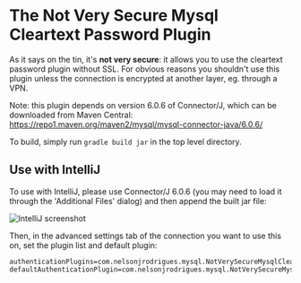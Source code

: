 # The Not Very Secure Mysql Cleartext Password Plugin

As it says on the tin, it's **not very secure**: it allows you to use the
cleartext password plugin without SSL. For obvious reasons you shouldn't use this
plugin unless the connection is encrypted at another layer, eg. through a VPN.

Note: this plugin depends on version 6.0.6 of Connector/J, which can be downloaded from Maven Central:
https://repo1.maven.org/maven2/mysql/mysql-connector-java/6.0.6/

To build, simply run `gradle build jar` in the top level directory.

## Use with IntelliJ

To use with IntelliJ, please use Connector/J 6.0.6 (you may need to load it through the 'Additional Files' dialog)
and then append the built jar file:

![IntelliJ screenshot](https://i.imgur.com/qqShQXZ.png)

Then, in the advanced settings tab of the connection you want to use this on,
set the plugin list and default plugin:

```
authenticationPlugins=com.nelsonjrodrigues.mysql.NotVerySecureMysqlClearPasswordPlugin
defaultAuthenticationPlugin=com.nelsonjrodrigues.mysql.NotVerySecureMysqlClearPasswordPlugin
```
